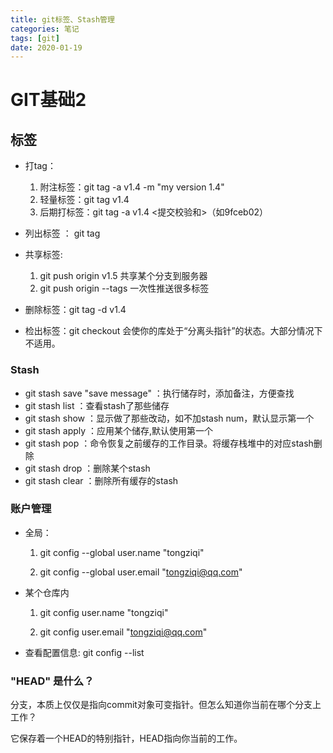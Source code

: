 ```yaml
---
title: git标签、Stash管理
categories: 笔记
tags: [git]
date: 2020-01-19
---
```




# GIT基础2

 

## 标签

- 打tag：

  1. 附注标签：git tag -a v1.4 -m "my version 1.4"
  2. 轻量标签：git tag  v1.4
  3. 后期打标签：git tag -a v1.4 <提交校验和>（如9fceb02）

- 列出标签 ： git tag

- 共享标签:

  1. git push origin v1.5 共享某个分支到服务器
  2. git push origin --tags 一次性推送很多标签
- 删除标签：git tag -d v1.4
- 检出标签：git checkout 会使你的库处于“分离头指针”的状态。大部分情况下不适用。
  
  

### Stash

- git stash save "save message" ：执行储存时，添加备注，方便查找
- git stash list ：查看stash了那些储存
- git stash show <stash num>：显示做了那些改动，如不加stash num，默认显示第一个
- git stash apply <stash num>：应用某个储存,默认使用第一个
- git stash pop <stash num>：命令恢复之前缓存的工作目录。将缓存栈堆中的对应stash删除
- git stash drop <stash num>：删除某个stash
- git stash clear ：删除所有缓存的stash



### 账户管理

- 全局：

  1. git config --global user.name "tongziqi"

  2. git config --global user.email "tongziqi@qq.com"

- 某个仓库内

  1. git config user.name "tongziqi"

  2. git config user.email "tongziqi@qq.com"

- 查看配置信息: git config --list 

  

### "HEAD" 是什么？

分支，本质上仅仅是指向commit对象可变指针。但怎么知道你当前在哪个分支上工作？

它保存着一个HEAD的特别指针，HEAD指向你当前的工作。
